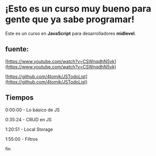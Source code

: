 # ¡Esto es un curso muy bueno para gente que ya sabe programar!

Este es un curso en **JavaScript** para desarrolladores **midlevel**.

## fuente:

[https://www.youtube.com/watch?v=CSWnqdhN5vk](https://www.youtube.com/watch?v=CSWnqdhN5vk)

[https://github.com/4tomik/JSTodoList](https://github.com/4tomik/JSTodoList)

## Tiempos

0:00:00​ - Lo básico de JS

0:35:24​ - CRUD en JS

1:20:51​ - Local Storage

1:55:00​ - Filtros

fin